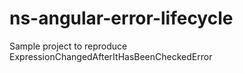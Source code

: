 # ns-angular-error-lifecycle
Sample project to reproduce  ExpressionChangedAfterItHasBeenCheckedError
